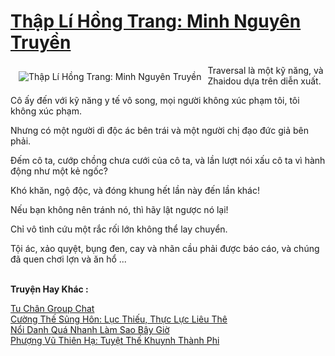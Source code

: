 <a href="https://truyentiki.com/thap-li-hong-trang-minh-nguyen-truyen.31506/" title="Thập Lí Hồng Trang: Minh Nguyên Truyền"><h1>Thập Lí Hồng Trang: Minh Nguyên Truyền</h1></a><div style="display:table"><img align="right" style="float: left; padding: 10px;" src="https://truyentiki.com/a/img/str/src/31506.jpg" alt="Thập Lí Hồng Trang: Minh Nguyên Truyền">Traversal là một kỹ năng, và Zhaidou dựa trên diễn xuất. <p></p> Cô ấy đến với kỹ năng y tế vô song, mọi người không xúc phạm tôi, tôi không xúc phạm. <p></p> Nhưng có một người dì độc ác bên trái và một người chị đạo đức giả bên phải. <p></p> Đếm cô ta, cướp chồng chưa cưới của cô ta, và lần lượt nói xấu cô ta vì hành động như một kẻ ngốc? <p></p> Khó khăn, ngộ độc, và đóng khung hết lần này đến lần khác! <p></p> Nếu bạn không nên tránh nó, thì hãy lật ngược nó lại! <p></p> Chỉ vô tình cứu một rắc rối lớn không thể lay chuyển. <p></p> Tội ác, xảo quyệt, bụng đen, cay và nhãn cầu phải được báo cáo, và chúng đã quen chơi lợn và ăn hổ ...</div><p><br><b>Truyện Hay Khác :</b></p><a href="https://truyentiki.com/tu-chan-group-chat.31505/" alt="Tu Chân Group Chat">Tu Chân Group Chat</a><br/><a href="https://github.com/nownovels/topcv/tree/master/truyenhay/31605/README.md" alt="Cường Thế Sủng Hôn: Lục Thiếu, Thực Lực Liêu Thê">Cường Thế Sủng Hôn: Lục Thiếu, Thực Lực Liêu Thê</a><br/><a href="https://github.com/nownovels/top500/tree/master/truyenhay/33744/" alt="Nổi Danh Quá Nhanh Làm Sao Bây Giờ">Nổi Danh Quá Nhanh Làm Sao Bây Giờ</a><br/><a href="https://github.com/nownovels/truyenhay/tree/master/truyenhay/30717/README.md" alt="Phượng Vũ Thiên Hạ: Tuyệt Thế Khuynh Thành Phi">Phượng Vũ Thiên Hạ: Tuyệt Thế Khuynh Thành Phi</a><br/>